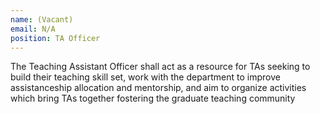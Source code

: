 ```yaml
---
name: (Vacant)
email: N/A
position: TA Officer
---
```


The Teaching Assistant Officer shall act as a resource for TAs seeking to build their
teaching skill set, work with the department to improve assistanceship allocation and
mentorship, and aim to organize activities which bring TAs together fostering the
graduate teaching community
